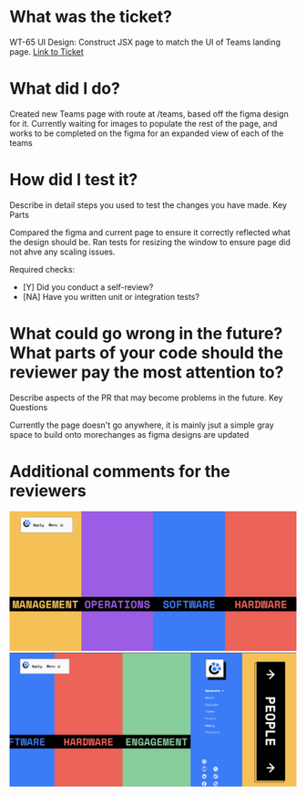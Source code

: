 # What was the ticket?

WT-65 UI Design: Construct JSX page to match the UI of Teams landing page.
 [Link to Ticket](https://generatenu.atlassian.net/jira/software/projects/WT/boards/2?selectedIssue=WT-65)

# What did I do?

Created new Teams page with route at /teams, based off the figma design for it. Currently waiting for images to populate
the rest of the page, and works to be completed on the figma for an expanded view of each of the teams

# How did I test it?

Describe in detail steps you used to test the changes you have made.
Key Parts

Compared the figma and current page to ensure it correctly reflected what the design should be. Ran tests for resizing the window to ensure page
did not ahve any scaling issues.

 Required checks:

- [Y] Did you conduct a self-review?
- [NA] Have you written unit or integration tests?

# What could go wrong in the future? What parts of your code should the reviewer pay the most attention to?

Describe aspects of the PR that may become problems in the future.
Key Questions

Currently the page doesn't go anywhere, it is mainly jsut a simple gray space to build onto morechanges as figma designs are updated

# Additional comments for the reviewers


![image](./public/images/PRImages/Screenshot%202023-03-20%20204229.png)
![image](./public/images/PRImages/Screenshot%202023-03-20%20204258.png)